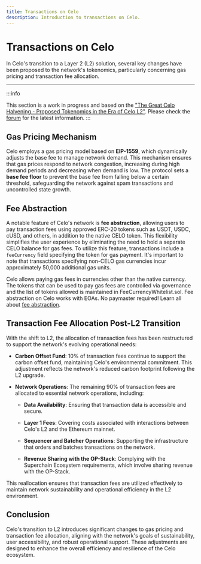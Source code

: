 ```yaml
---
title: Transactions on Celo
description: Introduction to transactions on Celo.
---
```


# Transactions on Celo

In Celo's transition to a Layer 2 (L2) solution, several key changes have been proposed to the network's tokenomics, particularly concerning gas pricing and transaction fee allocation.

---

:::info

This section is a work in progress and based on the ["The Great Celo Halvening - Proposed Tokenomics in the Era of Celo L2"](https://forum.celo.org/t/the-great-celo-halvening-proposed-tokenomics-in-the-era-of-celo-l2/9701/1). Please check the [forum](https://forum.celo.org/) for the latest information.
:::

## Gas Pricing Mechanism

Celo employs a gas pricing model based on **EIP-1559**, which dynamically adjusts the base fee to manage network demand. This mechanism ensures that gas prices respond to network congestion, increasing during high demand periods and decreasing when demand is low. The protocol sets a **base fee floor** to prevent the base fee from falling below a certain threshold, safeguarding the network against spam transactions and uncontrolled state growth. 

## Fee Abstraction

A notable feature of Celo's network is **fee abstraction**, allowing users to pay transaction fees using approved ERC-20 tokens such as USDT, USDC, cUSD, and others, in addition to the native CELO token. This flexibility simplifies the user experience by eliminating the need to hold a separate CELO balance for gas fees. To utilize this feature, transactions include a `feeCurrency` field specifying the token for gas payment. It's important to note that transactions specifying non-CELO gas currencies incur approximately 50,000 additional gas units.

Celo allows paying gas fees in currencies other than the native currency. The tokens that can be used to pay gas fees are controlled via governance and the list of tokens allowed is maintained in FeeCurrencyWhitelist.sol. Fee abstraction on Celo works with EOAs. No paymaster required! Learn all about [fee abstraction](/cel2/guides/fee-abstraction).

## Transaction Fee Allocation Post-L2 Transition

With the shift to L2, the allocation of transaction fees has been restructured to support the network's evolving operational needs:

- **Carbon Offset Fund**: 10% of transaction fees continue to support the carbon offset fund, maintaining Celo's environmental commitment. This adjustment reflects the network's reduced carbon footprint following the L2 upgrade.

- **Network Operations**: The remaining 90% of transaction fees are allocated to essential network operations, including:

  - **Data Availability**: Ensuring that transaction data is accessible and secure.

  - **Layer 1 Fees**: Covering costs associated with interactions between Celo's L2 and the Ethereum mainnet.

  - **Sequencer and Batcher Operations**: Supporting the infrastructure that orders and batches transactions on the network.

  - **Revenue Sharing with the OP-Stack**: Complying with the Superchain Ecosystem requirements, which involve sharing revenue with the OP-Stack. 

This reallocation ensures that transaction fees are utilized effectively to maintain network sustainability and operational efficiency in the L2 environment.

## Conclusion

Celo's transition to L2 introduces significant changes to gas pricing and transaction fee allocation, aligning with the network's goals of sustainability, user accessibility, and robust operational support. These adjustments are designed to enhance the overall efficiency and resilience of the Celo ecosystem. 
